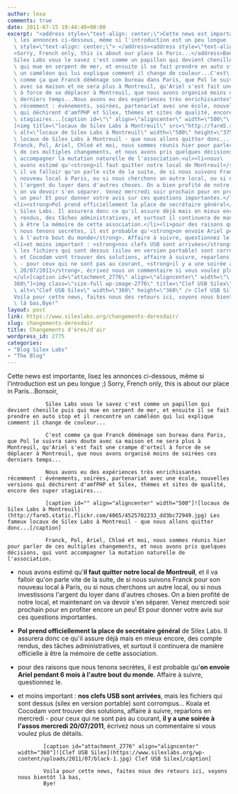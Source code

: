 ```yaml
---
author: lexa
comments: true
date: 2011-07-15 19:44:40+00:00
excerpt: "<address style=\"text-align: center;\">Cette news est importante, lisez\
  \ les annonces ci-dessous, même si l'introduction est un peu longue ;)</address><address\
  \ style=\"text-align: center;\"> </address><address style=\"text-align: center;\"\
  >Sorry, French only, this is about our place in Paris...</address>Bonsoir,\
  Silex Labs vous le savez c'est comme un papillon qui devient chenille puis\
  \ qui mue en serpent de mer, et ensuite il se fait prendre en auto stop et il rencontre\
  \ un caméléon qui lui explique comment il change de couleur...C'est\
  \ comme ça que Franck déménage son bureau dans Paris, que Pol le suivra sans doute\
  \ avec sa maison et ne sera plus à Montreuil, qu'Ariel s'est fait une crampe d'orteil\
  \ à force de se déplacer à Montreuil, que nous avons organisé moins de soirées ces\
  \ derniers temps...Nous avons eu des expériences très enrichissantes\
  \ récemment : évènements, soirées, partenariat avec une école, nouvelles versions\
  \ qui déchirent d'amfPHP et Silex, thèmes et sites de qualité, encore des super\
  \ stagiaires...[caption id=\"\" align=\"aligncenter\" width=\"500\"\
  ]<img title=\"locaux de Silex Labs à Montreuil\" src=\"http://farm5.static.flickr.com/4065/4525702233_dd3bc72949.jpg\"\
  \ alt=\"locaux de Silex Labs à Montreuil\" width=\"500\" height=\"375\" /> Les fameux\
  \ locaux de Silex Labs à Montreuil - que nous allons quitter donc...[/caption]\
  Franck, Pol, Ariel, Chloé et moi, nous sommes réunis hier pour parler\
  \ de ces multiples changements, et nous avons pris quelques décisions, qui vont\
  \ accompagner la mutation naturelle de l'association.<ul><li>nous\
  \ avons estimé qu'<strong>il faut quitter notre local de Montreuil</strong>, et\
  \ il va falloir qu'on parle vite de la suite, de si nous suivons Franck pour son\
  \ nouveau local à Paris, ou si nous cherchons un autre local, ou si nous investissons\
  \ l'argent du loyer dans d'autres choses. On a bien profité de notre local, et maintenant\
  \ on va devoir s'en séparer. Venez mercredi soir prochain pour en profiter encore\
  \ un peu! Et pour donner votre avis sur ces questions importantes.</li>\
  <li><strong>Pol prend officiellement la place de secrétaire général</strong> de\
  \ Silex Labs. Il assurera donc ce qu'il assure déjà mais en mieux encore, des compte\
  \ rendus, des tâches administratives, et surtout il continuera de manière officielle\
  \ à être la mémoire de cette association.</li><li>pour des raisons que\
  \ nous tenons secrètes, il est probable qu'<strong>on envoie Ariel pendant 6 mois\
  \ à l'autre bout du monde</strong>. Affaire à suivre, questionnez le.</li>\
  <li>et moins important : <strong>nos clefs USB sont arrivées</strong>, mais\
  \ les fichiers qui sont dessus (silex en version portable) sont corrompus... Koala\
  \ et Cocodam vont trouver des solutions, affaire à suivre, reparlons en mercredi\
  \ - pour ceux qui ne sont pas au courant, <strong>il y a une soirée à l'assos mercredi\
  \ 20/07/2011</strong>, écrivez nous un commentaire si vous voulez plus de détails.</li>\
  </ul>[caption id=\"attachment_2776\" align=\"aligncenter\" width=\"\
  360\"]<img class=\"size-full wp-image-2776\" title=\"Clef USB Silex\" src=\"https://www.silexlabs.org/wp-content/uploads/2011/07/black-1.jpg\"\
  \ alt=\"Clef USB Silex\" width=\"360\" height=\"360\" /> Clef USB Silex[/caption]\
  Voila pour cette news, faites nous des retours ici, voyons nous bientôt\
  \ là bas,Bye!"
layout: post
link: https://www.silexlabs.org/changements-deresdair/
slug: changements-deresdair
title: Changements d'ères/d'air
wordpress_id: 2775
categories:
- "Blog Silex Labs"
- "The Blog"
---
```


Cette news est importante, lisez les annonces ci-dessous, même si l'introduction est un peu longue ;) Sorry, French only, this is about our place in Paris...Bonsoir,

				Silex Labs vous le savez c'est comme un papillon qui devient chenille puis qui mue en serpent de mer, et ensuite il se fait prendre en auto stop et il rencontre un caméléon qui lui explique comment il change de couleur...

				C'est comme ça que Franck déménage son bureau dans Paris, que Pol le suivra sans doute avec sa maison et ne sera plus à Montreuil, qu'Ariel s'est fait une crampe d'orteil à force de se déplacer à Montreuil, que nous avons organisé moins de soirées ces derniers temps...

				Nous avons eu des expériences très enrichissantes récemment : évènements, soirées, partenariat avec une école, nouvelles versions qui déchirent d'amfPHP et Silex, thèmes et sites de qualité, encore des super stagiaires...

				[caption id="" align="aligncenter" width="500"]![locaux de Silex Labs à Montreuil](http://farm5.static.flickr.com/4065/4525702233_dd3bc72949.jpg) Les fameux locaux de Silex Labs à Montreuil - que nous allons quitter donc...[/caption]

				Franck, Pol, Ariel, Chloé et moi, nous sommes réunis hier pour parler de ces multiples changements, et nous avons pris quelques décisions, qui vont accompagner la mutation naturelle de l'association.




  * nous avons estimé qu'**il faut quitter notre local de Montreuil**, et il va falloir qu'on parle vite de la suite, de si nous suivons Franck pour son nouveau local à Paris, ou si nous cherchons un autre local, ou si nous investissons l'argent du loyer dans d'autres choses. On a bien profité de notre local, et maintenant on va devoir s'en séparer. Venez mercredi soir prochain pour en profiter encore un peu! Et pour donner votre avis sur ces questions importantes.


  * **Pol prend officiellement la place de secrétaire général** de Silex Labs. Il assurera donc ce qu'il assure déjà mais en mieux encore, des compte rendus, des tâches administratives, et surtout il continuera de manière officielle à être la mémoire de cette association.


  * pour des raisons que nous tenons secrètes, il est probable qu'**on envoie Ariel pendant 6 mois à l'autre bout du monde**. Affaire à suivre, questionnez le.


  * et moins important : **nos clefs USB sont arrivées**, mais les fichiers qui sont dessus (silex en version portable) sont corrompus... Koala et Cocodam vont trouver des solutions, affaire à suivre, reparlons en mercredi - pour ceux qui ne sont pas au courant, **il y a une soirée à l'assos mercredi 20/07/2011**, écrivez nous un commentaire si vous voulez plus de détails.


				[caption id="attachment_2776" align="aligncenter" width="360"]![Clef USB Silex](https://www.silexlabs.org/wp-content/uploads/2011/07/black-1.jpg) Clef USB Silex[/caption]

				Voila pour cette news, faites nous des retours ici, voyons nous bientôt là bas,
				Bye!
